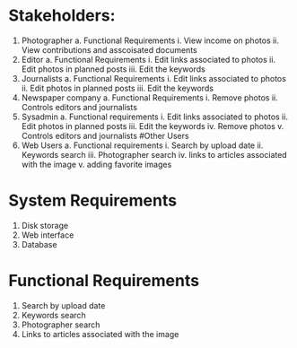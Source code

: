 # Stakeholders:
  1. Photographer
    a. Functional Requirements 
      i. View income on photos
      ii. View contributions and asscoisated documents
  2. Editor
    a. Functional Requirements 
      i. Edit links associated to photos
      ii. Edit photos in planned posts
      iii. Edit the keywords
  3. Journalists
    a. Functional Requirements 
      i. Edit links associated to photos
      ii. Edit photos in planned posts
      iii. Edit the keywords
   4. Newspaper company
    a. Functional Requirements
      i. Remove photos
      ii. Controls editors and journalists
   5. Sysadmin
     a. Functional requirements
      i. Edit links associated to photos
      ii. Edit photos in planned posts
      iii. Edit the keywords
      iv. Remove photos
      v. Controls editors and journalists
#Other Users
   1. Web Users
    a. Functional requirements
      i. Search by upload date
      ii. Keywords search
      iii. Photographer search
      iv. links to articles associated with the image
      v. adding favorite images
# System Requirements
  1. Disk storage
  2. Web interface
  3. Database
# Functional Requirements
  1. Search by upload date
  2. Keywords search
  3. Photographer search
  4. Links to articles associated with the image
